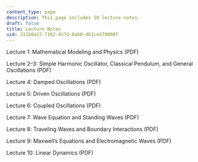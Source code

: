 ```yaml
---
content_type: page
description: This page includes 10 lecture notes.
draft: false
title: Lecture Notes
uid: 311b8a27-7162-417d-8ab0-db1ce379098f
---
```

Lecture 1: Mathematical Modeling and Physics (PDF)

Lecture 2–3: Simple Harmonic Oscillator, Classical Pendulum, and General Oscillations (PDF)

Lecture 4: Damped Oscillations (PDF)

Lecture 5: Driven Oscillations (PDF)

Lecture 6: Coupled Oscillations (PDF)

Lecture 7: Wave Equation and Standing Waves (PDF)

Lecture 8: Traveling Waves and Boundary Interactions (PDF)

Lecture 9: Maxwell’s Equations and Electromagnetic Waves (PDF)

Lecture 10: Linear Dynamics (PDF)